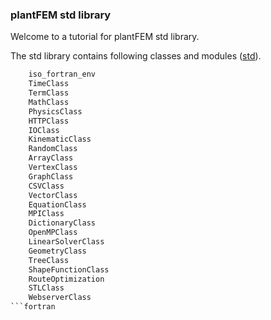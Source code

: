 ### plantFEM std library

Welcome to a tutorial for plantFEM std library.

The std library contains following classes and modules ([std](https://github.com/kazulagi/plantfem/src/std/std.f90)).



```fortran
    iso_fortran_env
    TimeClass
    TermClass
    MathClass
    PhysicsClass
    HTTPClass
    IOClass
    KinematicClass
    RandomClass
    ArrayClass
    VertexClass
    GraphClass
    CSVClass
    VectorClass
    EquationClass
    MPIClass
    DictionaryClass
    OpenMPClass
    LinearSolverClass
    GeometryClass
    TreeClass
    ShapeFunctionClass
    RouteOptimization
    STLClass
    WebserverClass
```fortran
